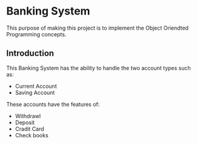 # Banking System
This purpose of making this project is to implement the  Object Oriendted Programming concepts.

## Introduction

This Banking System has the ability to handle the two account types such as:

* Current Account
* Saving Account

These accounts have the features of:

* Withdrawl
* Deposit
* Cradit Card
* Check books



